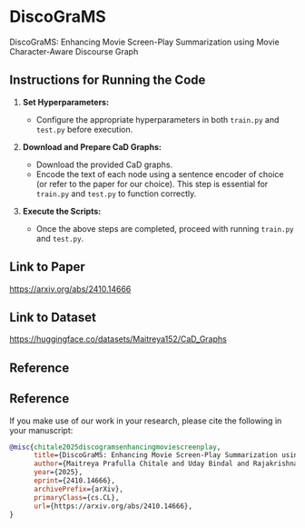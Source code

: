# DiscoGraMS
DiscoGraMS: Enhancing Movie Screen-Play Summarization using Movie Character-Aware Discourse Graph

## Instructions for Running the Code  

1. **Set Hyperparameters:**  
   - Configure the appropriate hyperparameters in both `train.py` and `test.py` before execution.  

2. **Download and Prepare CaD Graphs:**  
   - Download the provided CaD graphs.  
   - Encode the text of each node using a sentence encoder of choice (or refer to the paper for our choice). This step is essential for `train.py` and `test.py` to function correctly.  

3. **Execute the Scripts:**  
   - Once the above steps are completed, proceed with running `train.py` and `test.py`.

## Link to Paper
https://arxiv.org/abs/2410.14666

## Link to Dataset
https://huggingface.co/datasets/Maitreya152/CaD_Graphs

## Reference

## Reference  

If you make use of our work in your research, please cite the following in your manuscript:  

```bibtex
@misc{chitale2025discogramsenhancingmoviescreenplay,
      title={DiscoGraMS: Enhancing Movie Screen-Play Summarization using Movie Character-Aware Discourse Graph}, 
      author={Maitreya Prafulla Chitale and Uday Bindal and Rajakrishnan Rajkumar and Rahul Mishra},
      year={2025},
      eprint={2410.14666},
      archivePrefix={arXiv},
      primaryClass={cs.CL},
      url={https://arxiv.org/abs/2410.14666}, 
}
